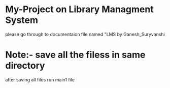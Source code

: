 # My-Project on Library Managment System
please go through to documentaion file named "LMS by Ganesh_Suryvanshi 
# Note:- save all the filess in same directory
after saving all files run main1 file

